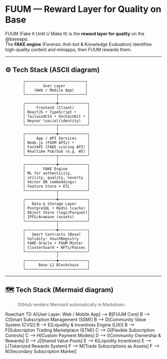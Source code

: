 # FUUM — Reward Layer for Quality on Base

FUUM (Fake It Until U Make It) is the **reward layer for quality** on the @baseapp.  
The **FAKE engine** (Forensic Anti-bot & Knowledge Evaluation) identifies high-quality content and miniapps, then FUUM rewards them.

---

## ⚙️ Tech Stack (ASCII diagram)

            ┌───────────────────────────┐
            │        User Layer         │
            │    (Web / Mobile App)     │
            └──────────────┬────────────┘
                           │
            ┌──────────────▼─────────────┐
            │     Frontend (Client)      │
            │ ReactJS • TypeScript •     │
            │ TailwindCSS • OnchainKit • │
            │ Neynar (social/identity)   │
            └──────────────┬─────────────┘
                           │
            ┌──────────────▼─────────────┐
            │     App / API Services     │
            │ Node.js (FUUM APIs) •      │
            │ FastAPI (FAKE scoring API) │
            │ Realtime Pub/Sub (e.g. WS) │
            └──────────────┬─────────────┘
                           │
            ┌──────────────▼─────────────┐
            │        FAKE Engine         │
            │ ML for authenticity,       │
            │ utility, quality, novelty  │
            │ Vector DB (embeddings)     │
            │ Feature Store + ETL        │
            └──────────────┬─────────────┘
                           │
            ┌──────────────▼─────────────┐
            │   Data & Storage Layer     │
            │ PostgreSQL • Redis (cache) │
            │ Object Store (logs/Parquet)│
            │ IPFS/Arweave (assets)      │
            └──────────────┬─────────────┘
                           │
            ┌──────────────▼─────────────┐
            │   Smart Contracts (Base)   │
            │ Solidity: VouchRegistry    │
            │ FAKE Oracle • FUUM Minter  │
            │ ClusterGuard • NFTs/Passes │
            └──────────────┬─────────────┘
                           │
            ┌──────────────▼─────────────┐
            │      Base L2 Blockchain    │
            └────────────────────────────┘

---

## 🗺️ Tech Stack (Mermaid diagram)

> GitHub renders Mermaid automatically in Markdown.

flowchart TD
    A[User Layer: Web / Mobile App] --> B[FUUM Core]
    B --> C[Smart Subscription Management (SSM)]
    B --> D[Community Value System (CVS)]
    B --> E[Liquidity & Incentives Engine (LIX)]
    B --> F[Subscription Trading Marketplace (STM)]
    C --> G[Flexible Subscription Controls]
    C --> H[Custom Payment Models]
    D --> I[Community Ownership & Rewards]
    D --> J[Shared Value Pools]
    E --> K[Liquidity Incentives]
    E --> L[Tokenized Rewards System]
    F --> M[Trade Subscriptions as Assets]
    F --> N[Secondary Subscription Market]
